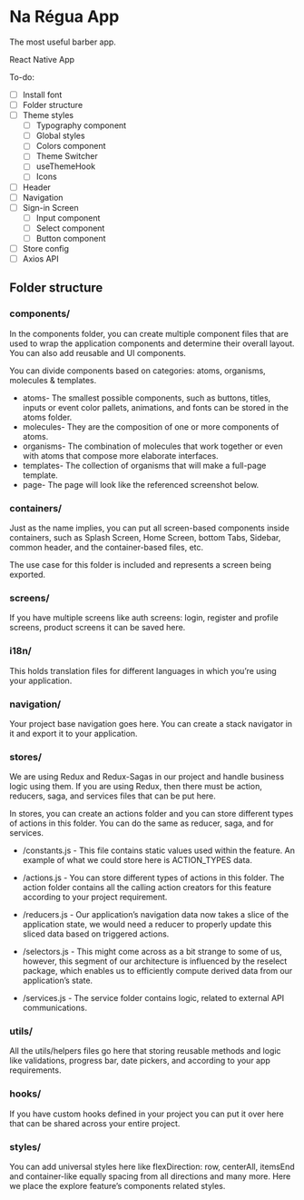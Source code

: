 # Na Régua App

The most useful barber app.

React Native App

To-do:

- [ ] Install font
- [ ] Folder structure
- [ ] Theme styles
  - [ ] Typography component
  - [ ] Global styles
  - [ ] Colors component
  - [ ] Theme Switcher
  - [ ] useThemeHook
  - [ ] Icons
- [ ] Header
- [ ] Navigation
- [ ] Sign-in Screen
  - [ ] Input component
  - [ ] Select component
  - [ ] Button component
- [ ] Store config
- [ ] Axios API

## Folder structure

### components/

In the components folder, you can create multiple component files that are used to wrap the application components and determine their overall layout. You can also add reusable and UI components.

You can divide components based on categories: atoms, organisms, molecules & templates.

- atoms- The smallest possible components, such as buttons, titles, inputs or event color pallets, animations, and fonts can be stored in the atoms folder.
- molecules- They are the composition of one or more components of atoms.
- organisms- The combination of molecules that work together or even with atoms that compose more elaborate interfaces.
- templates- The collection of organisms that will make a full-page template.
- page- The page will look like the referenced screenshot below.

### containers/
Just as the name implies, you can put all screen-based components inside containers, such as Splash Screen, Home Screen, bottom Tabs, Sidebar, common header, and the container-based files, etc.

The use case for this folder is included and represents a screen being exported.

### screens/
If you have multiple screens like auth screens: login, register and profile screens, product screens it can be saved here.

### i18n/
This holds translation files for different languages in which you’re using your application.

### navigation/
Your project base navigation goes here. You can create a stack navigator in it and export it to your application.

### stores/
We are using Redux and Redux-Sagas in our project and handle business logic using them. If you are using Redux, then there must be action, reducers, saga, and services files that can be put here.

In stores, you can create an actions folder and you can store different types of actions in this folder. You can do the same as reducer, saga, and for services.

- /constants.js - This file contains static values used within the feature. An example of what we could store here is ACTION_TYPES data.

- /actions.js - You can store different types of actions in this folder. The action folder contains all the calling action creators for this feature according to your project requirement.

- /reducers.js - Our application’s navigation data now takes a slice of the application state, we would need a reducer to properly update this sliced data based on triggered actions.

- /selectors.js - This might come across as a bit strange to some of us, however, this segment of our architecture is influenced by the reselect package, which enables us to efficiently compute derived data from our application’s state.

- /services.js - The service folder contains logic, related to external API communications.

### utils/

All the utils/helpers files go here that storing reusable methods and logic like validations, progress bar, date pickers, and according to your app requirements.

### hooks/
If you have custom hooks defined in your project you can put it over here that can be shared across your entire project.

### styles/
You can add universal styles here like flexDirection: row, centerAll, itemsEnd and container-like equally spacing from all directions and many more. Here we place the explore feature’s components related styles.